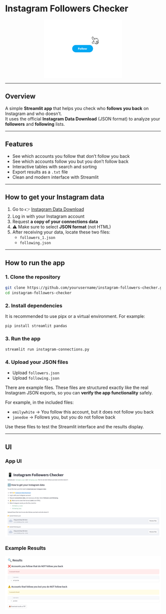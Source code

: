 # Instagram Followers Checker

<p align="center">
  <img src="images/giphy.gif" alt="GIF" width="50%">
</p>

---

## Overview

A simple **Streamlit app** that helps you check who **follows you back** on Instagram and who doesn’t.  
It uses the official **Instagram Data Download** (JSON format) to analyze your **followers** and **following** lists.  

---

## Features

- See which accounts you follow that don’t follow you back  
- See which accounts follow you but you don’t follow back  
- Interactive tables with search and sorting  
- Export results as a `.txt` file  
- Clean and modern interface with Streamlit  

---

## How to get your Instagram data

1. Go to 👉 [Instagram Data Download](https://www.instagram.com/download/request/)  
2. Log in with your Instagram account  
3. Request **a copy of your connections data**  
4. ⚠️ Make sure to select **JSON format** (not HTML)  
5. After receiving your data, locate these two files:
   - `followers_1.json`  
   - `following.json`  

---

## How to run the app

### 1. Clone the repository
```bash
git clone https://github.com/yourusername/instagram-followers-checker.git
cd instagram-followers-checker
```

### 2. Install dependencies
It is recommended to use pipx or a virtual environment. For example:
```bash
pip install streamlit pandas
```

### 3. Run the app

```bash
streamlit run instagram-connections.py
```

### 4. Upload your JSON files

- Upload `followers.json`
- Upload `following.json`

There are example files. These files are structured exactly like the real Instagram JSON exports, so you can **verify the app functionality** safely.

For example, in the included files:

- `emilywhite` → You follow this account, but it does not follow you back  
- `janedoe` → Follows you, but you do not follow back  

Use these files to test the Streamlit interface and the results display.

---

## UI

### App UI
![UI Screenshot](images/ui.png)

### Example Results
![Results Screenshot](images/results.png)